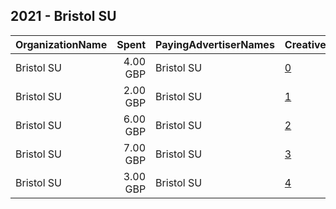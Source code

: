 ## 2021 - Bristol SU 
|OrganizationName|Spent|PayingAdvertiserNames|CreativeUrls|Impressions|Genders|AgeBrackets|CountryCodes|BillingAddresses|CandidateBallotInformation|
|:---|---:|:---|:---|---:|:---|:---|:---|:---|:---|
|Bristol SU|4.00 GBP|Bristol SU|[0](https://www.snap.com/political-ads/asset/d4cc6285e563e9f926255d1c88fb43f7c9b25ea51adbf052bc237b1c5909927e?mediaType=mp4)|2,713||18-23|united kingdom|GB||
|Bristol SU|2.00 GBP|Bristol SU|[1](https://www.snap.com/political-ads/asset/5aa04ba092ef671a8cd5e15d3d84be4b69302f1aa02afc1212ce176c99a4d5ba?mediaType=mp4)|1,207||18-23|united kingdom|GB||
|Bristol SU|6.00 GBP|Bristol SU|[2](https://www.snap.com/political-ads/asset/55633f36be198dd552aa39e0fb1b6712f18833f39ee4b5481e4bc1dd59b37ac2?mediaType=mp4)|4,086||18-23|united kingdom|GB||
|Bristol SU|7.00 GBP|Bristol SU|[3](https://www.snap.com/political-ads/asset/c3e534e27f61b72c705614e442ea103f688be191864fae69fc3e370bc565d6c2?mediaType=mp4)|4,902||18-23|united kingdom|GB||
|Bristol SU|3.00 GBP|Bristol SU|[4](https://www.snap.com/political-ads/asset/1657706857167068b3842de31dec3002854d9c56f249fc9b3438fd708b5cf30a?mediaType=mp4)|2,253||18-23|united kingdom|GB||
